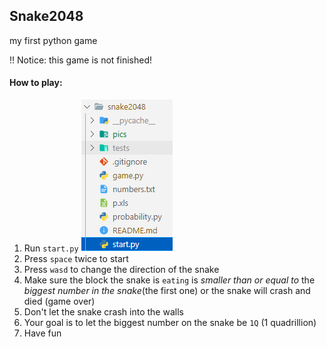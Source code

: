 ## Snake2048
my first python game

!! Notice: this game is not finished!


#### How to play:
1. Run `start.py`
![](.\pics\readmepng_1.png)
2. Press `space` twice to start
3. Press `wasd` to change the direction of the snake
4. Make sure the block the snake is `eating` is *smaller than or equal to* the *biggest number in the snake*(the first one) or the snake will crash and died (game over)
5. Don't let the snake crash into the walls
6. Your goal is to let the biggest number on the snake be `1Q` (1 quadrillion)
7. Have fun

